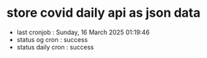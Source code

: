 # store covid daily api as json data

- last cronjob : Sunday, 16 March 2025 01:19:46
- status og cron : success
- status daily cron : success
      
      